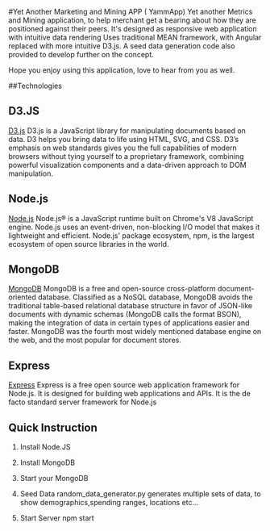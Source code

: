 #Yet Another Marketing and Mining APP ( YammApp)
Yet another Metrics and Mining application, to help merchant get a bearing about how they are positioned against their peers. It's designed as responsive web application with intuitive data rendering Uses traditional MEAN framework, with Angular replaced with more intuitive D3.js. A seed data generation code also provided to develop further on the concept.

Hope you enjoy using this application, love to hear from you as well.

##Technologies

## D3.JS
[D3.js](https://d3js.org/)
D3.js is a JavaScript library for manipulating documents based on data. D3 helps you bring data to life using HTML, SVG, and CSS. D3’s emphasis on web standards gives you the full capabilities of modern browsers without tying yourself to a proprietary framework, combining powerful visualization components and a data-driven approach to DOM manipulation.

## Node.js
[Node.js](https://d3js.org/)
Node.js® is a JavaScript runtime built on Chrome's V8 JavaScript engine. Node.js uses an event-driven, non-blocking I/O model that makes it lightweight and efficient. Node.js' package ecosystem, npm, is the largest ecosystem of open source libraries in the world.

## MongoDB
[MongoDB](https://www.mongodb.com)
MongoDB is a free and open-source cross-platform document-oriented database. Classified as a NoSQL database, MongoDB avoids the traditional table-based relational database structure in favor of JSON-like documents with dynamic schemas (MongoDB calls the format BSON), making the integration of data in certain types of applications easier and faster. MongoDB was the fourth most widely mentioned database engine on the web, and the most popular for document stores.

## Express
[Express](https://expressjs.com/)
Express is a free open source web application framework for Node.js. It is designed for building web applications and APIs. It is the de facto standard server framework for Node.js

## Quick Instruction
1. Install Node.JS

2. Install MongoDB

3. Start your MongoDB

4. Seed Data
	random_data_generator.py generates multiple sets of data, to show demographics,spending ranges, locations etc...
5. Start Server
npm start


